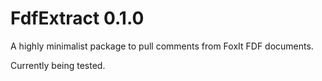 # FdfExtract 0.1.0
A highly minimalist package to pull comments from FoxIt FDF documents. 

Currently being tested.
